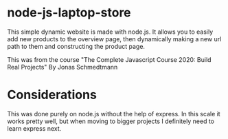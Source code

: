 # node-js-laptop-store

This simple dynamic website is made with node.js. It allows you to easily add new products to the overview page, then dynamically making a new url path to them and constructing the product page.

This was from the course "The Complete Javascript Course 2020: Build Real Projects" By Jonas Schmedtmann

# Considerations
This was done purely on node.js without the help of express. In this scale it works pretty well, but when moving to bigger projects I definitely need to learn express next.
